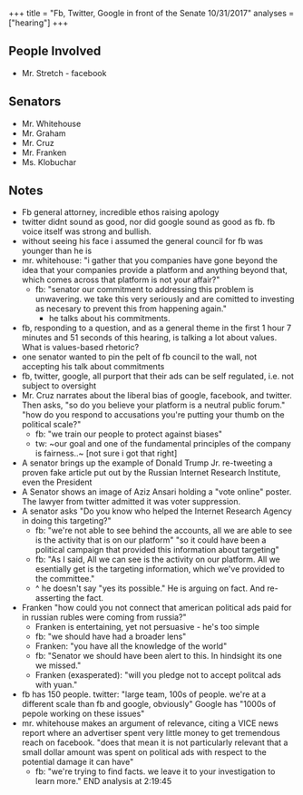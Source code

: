 +++
title = "Fb, Twitter, Google in front of the Senate 10/31/2017"
analyses = ["hearing"]
+++

## People Involved
- Mr. Stretch - facebook

## Senators
- Mr. Whitehouse
- Mr. Graham
- Mr. Cruz
- Mr. Franken
- Ms. Klobuchar

## Notes
- Fb general attorney, incredible ethos raising apology
- twitter didnt sound as good, nor did google sound as good as fb. fb voice itself was strong and bullish.
- without seeing his face i assumed the general council for fb was younger than he is
- mr. whitehouse: "i gather that you companies have gone beyond the idea that your companies provide a platform and anything beyond that, which comes across that platform is not your affair?"
  - fb: "senator our commitment to addressing this problem is unwavering. we take this very seriously and are comitted to investing as necesary to prevent this from happening again."
    - he talks about his commitments.
- fb, responding to a question, and as a general theme in the first 1 hour 7 minutes and 51 seconds of this hearing, is talking a lot about values. What is values-based rhetoric?
- one senator wanted to pin the pelt of fb council to the wall, not accepting his talk about commitments
- fb, twitter, google, all purport that their ads can be self regulated, i.e. not subject to oversight
- Mr. Cruz narrates about the liberal bias of google, facebook, and twitter. Then asks, "so do you believe your platform is a neutral public forum."
  "how do you respond to accusations you're putting your thumb on the political scale?"
  - fb: "we train our people to protect against biases"
  - tw: ~our goal and one of the fundamental principles of the company is fairness..~ [not sure i got that right]
- A senator brings up the example of Donald Trump Jr. re-tweeting a proven fake article put out by the Russian Internet Research Institute, even the President
- A Senator shows an image of Aziz Ansari holding a "vote online" poster. The lawyer from twitter admitted it was voter suppression.
- A senator asks "Do you know who helped the Internet Research Agency in doing this targeting?"
  - fb: "we're not able to see behind the accounts, all we are able to see is the activity that is on our platform"
  "so it could have been a political campaign that provided this  information about targeting"
  - fb: "As I said, All we can see is the activity on our platform. All we esentially get is the targeting information, which we've provided to the committee."
  - ^ he doesn't say "yes its possible." He is arguing on fact. And re-asserting the fact.
- Franken "how could you not connect that american political ads paid for in russian rubles were coming from russia?"
  - Franken is entertaining, yet not persuasive - he's too simple 
  - fb: "we should have had a broader lens"
  - Franken: "you have all the knowledge of the world"
  - fb: "Senator we should have been alert to this. In hindsight its one we missed."
  - Franken (exasperated): "will you pledge not to accept politcal ads with yuan."
- fb has 150 people. twitter: "large team, 100s of people. we're at a different scale than fb and google, obviously" Google has "1000s of pepole working on these issues"
- mr. whitehouse makes an argument of relevance, citing a VICE news report where an advertiser spent very little money to get tremendous reach on facebook. "does that mean it is not particularly relevant that a small dollar amount was spent on political ads with respect to the potential damage it can have"
  - fb: "we're trying to find facts. we leave it to your investigation to learn more."
END analysis at 2:19:45
